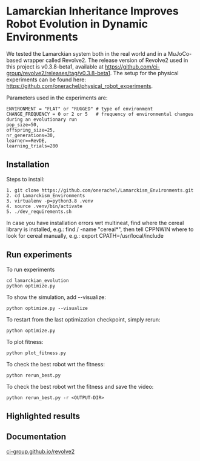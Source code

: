 # Lamarckian Inheritance Improves Robot Evolution in Dynamic Environments
We tested the Lamarckian system both in the real world and in a MuJoCo-based wrapper called Revolve2. The release version of Revolve2 used in this project is v0.3.8-beta1, available at https://github.com/ci-group/revolve2/releases/tag/v0.3.8-beta1. The setup for the physical experiments can be found here: https://github.com/onerachel/physical_robot_experiments.

Parameters used in the experiments are:
``` 
ENVIRONMENT = "FLAT" or "RUGGED" # type of environment
CHANGE_FREQUENCY = 0 or 2 or 5   # frequency of environmental changes during an evolutionary run
pop_size=50,
offspring_size=25,
nr_generations=30,
learner==RevDE,
learning_trials=280
``` 
## Installation 
Steps to install:
``` 
1. git clone https://github.com/onerachel/Lamarckism_Environments.git
2. cd Lamarckism_Environments
3. virtualenv -p=python3.8 .venv
4. source .venv/bin/activate
5. ./dev_requirements.sh
``` 
In case you have installation errors wrt multineat, find where the cereal library is installed, e.g.: find / -name "cereal*", then tell CPPNWIN where to look for cereal manually, e.g.: export CPATH=/usr/local/include

## Run experiments 
To run experiments
``` 
cd lamarckian_evolution
python optimize.py
``` 
To show the simulation, add --visualize: 
``` 
python optimize.py --visualize
``` 
To restart from the last optimization checkpoint, simply rerun: 
``` 
python optimize.py
``` 
To plot fitness:
``` 
python plot_fitness.py
``` 
To check the best robot wrt the fitness:
``` 
python rerun_best.py
```
To check the best robot wrt the fitness and save the video:
``` 
python rerun_best.py -r <OUTPUT-DIR>
```

## Highlighted results

## Documentation 

[ci-group.github.io/revolve2](https://ci-group.github.io/revolve2/) 
